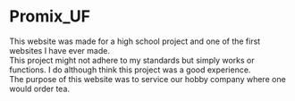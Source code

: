 # Promix_UF
This website was made for a high school project and one of the first websites I have ever made. <br />
This project might not adhere to my standards but simply works or functions. I do although think this project was a good experience. <br />
The purpose of this website was to service our hobby company where one would order tea.
